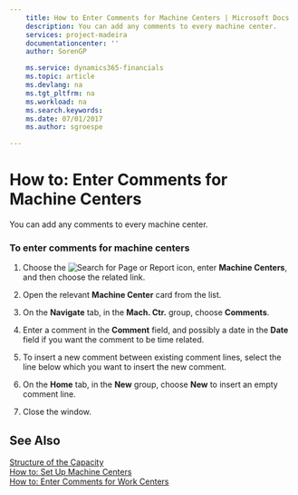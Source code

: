 ```yaml
---
    title: How to Enter Comments for Machine Centers | Microsoft Docs
    description: You can add any comments to every machine center.
    services: project-madeira
    documentationcenter: ''
    author: SorenGP

    ms.service: dynamics365-financials
    ms.topic: article
    ms.devlang: na
    ms.tgt_pltfrm: na
    ms.workload: na
    ms.search.keywords:
    ms.date: 07/01/2017
    ms.author: sgroespe

---
```

# How to: Enter Comments for Machine Centers
You can add any comments to every machine center.  
  
### To enter comments for machine centers  
  
1.  Choose the ![Search for Page or Report](media/ui-search/search_small.png "Search for Page or Report icon") icon, enter **Machine Centers**, and then choose the related link.  
  
2.  Open the relevant **Machine Center** card from the list.  
  
3.  On the **Navigate** tab, in the **Mach. Ctr.** group, choose **Comments**.  
  
4.  Enter a comment in the **Comment** field, and possibly a date in the **Date** field if you want the comment to be time related.  
  
5.  To insert a new comment between existing comment lines, select the line below which you want to insert the new comment.  
  
6.  On the **Home** tab, in the **New** group, choose **New** to insert an empty comment line.  
  
7.  Close the window.  
  
## See Also  
 [Structure of the Capacity](../structure-of-the-capacity.md)   
 [How to: Set Up Machine Centers](../how-to-set-up-machine-centers.md)   
 [How to: Enter Comments for Work Centers](../how-to-enter-comments-for-work-centers.md)